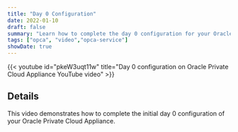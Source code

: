 ```yaml
---
title: "Day 0 Configuration"
date: 2022-01-10
draft: false
summary: "Learn how to complete the day 0 configuration for your Oracle Private Cloud Applicance."
tags: ["opca", "video","opca-service"]
showDate: true
---
```


{{< youtube id="pkeW3uqt11w" title="Day 0 configuration on Oracle Private Cloud Appliance YouTube video" >}}

## Details

This video demonstrates how to complete the initial day 0 configuration of your Oracle Private Cloud Appliance.
